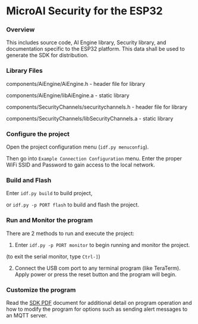 # MicroAI Security for the ESP32


### Overview
This includes source code, AI Engine library, Security library, and documentation specific to the ESP32 platform.
This data shall be used to generate the SDK for distribution.


### Library Files
  components/AiEngine/AiEngine.h	- header file for library
  
  components/AiEngine/libAiEngine.a	- static library

  components/SecurityChannels/securitychannels.h	- header file for library
  
  components/SecurityChannels/libSecurityChannels.a	- static library


### Configure the project

Open the project configuration menu (`idf.py menuconfig`). 

Then go into `Example Connection Configuration` menu.  Enter the proper WiFi SSID and Password to gain access to the local network.



### Build and Flash

Enter `idf.py build` to build project, 

or `idf.py -p PORT flash` to build and flash the project.



### Run and Monitor the program

There are 2 methods to run and execute the project:

1. Enter `idf.py -p PORT monitor` to begin running and monitor the project.

  (to exit the serial monitor, type ``Ctrl-]``)

2. Connect the USB com port to any terminal program (like TeraTerm).  Apply power or press the reset button and the program will begin.


### Customize the program

Read the [SDK PDF](https://github.com/ONE-Tech-Inc/MicroAI-Atom-ESP32/edit/master/Security/microAI%20ESP32%20Security%20SDK%20Version%201.0.pdf) document for additional detail on program operation and how to modify the program for options such as sending alert messages to an MQTT server.

